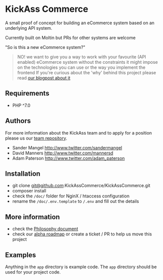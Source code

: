 # KickAss Commerce

A small proof of concept for building an eCommerce system based on an underlying API system.

Currently built on Moltin but PRs for other systems are welcome

"So is this a new eCommerce system?"
> NO! we want to give you a way to work with your favourite (API enabled) eCommerce system without 
> the constraints it might impose on the technologies you can use or the way you implement the frontend
If you're curious about the 'why' behind this project please read [our blogpost about it](https://medium.com/@sandermangel/you-wont-believe-what-happened-when-these-e-commerce-devs-got-frustrated-30e67fef94e4#.lcj1r9dxo)

## Requirements
- PHP ^7.0

## Authors

For more information about the KickAss team and to apply for a position please us our [team repository](https://github.com/KickAssCommerce/team-kickass).

- Sander Mangel <http://www.twitter.com/sandermangel>
- David Manners <http://www.twitter.com/mannersd>
- Adam Paterson <http://www.twitter.com/adam_paterson>

## Installation
- git clone git@github.com:KickAssCommerce/KickAssCommerce.git
- composer install
- check the `/doc/` folder for NginX / htaccess configuration
- rename the `/doc/.env.template` to `/.env` and fill out the details

## More information
- check the [Philosophy document](https://github.com/KickAssCommerce/KickAssCommerce/blob/develop/doc/philosophy.md)
- check our [alpha roadmap](https://github.com/KickAssCommerce/KickAssCommerce/projects/1) or 
create a ticket / PR to help us move this project

## Examples
Anything in the `app` directory is example code. The `app` directory should be used for your project code.

